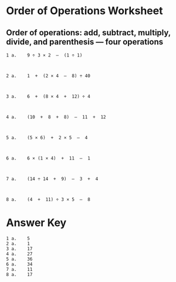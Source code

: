 # Order of Operations Worksheet

## Order of operations: add, subtract, multiply, divide, and parenthesis — four operations

    1 a.	9 ÷ 3 × 2  –  (1 ÷ 1)

    
    
    2 a.	1  +  (2 × 4  –  8) ÷ 40

    
    
    3 a.	6  +  (8 × 4  +  12) ÷ 4

    
    
    4 a.	(10  +  8  +  8)  –  11  +  12

    
    
    5 a.	(5 × 6)  +  2 × 5  –  4

    
    
    6 a.	6 × (1 × 4)  +  11  –  1

    
    
    7 a.	(14 ÷ 14  +  9)  –  3  +  4

    
    
    8 a.	(4  +  11) ÷ 3 × 5  –  8

# Answer Key

    1 a.	5
    2 a.	1
    3 a.	17
    4 a.	27
    5 a.	36
    6 a.	34
    7 a.	11
    8 a.	17
